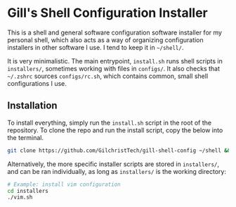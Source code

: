 # Gill's Shell Configuration Installer

This is a shell and general software configuration software
installer for my personal shell, which also acts as a way of
organizing configuration installers in other software I use. I
tend to keep it in `~/shell/`.

It is very minimalistic. The main entrypoint, `install.sh` runs
shell scripts in `installers/`, sometimes working with files in
`configs/`. It also checks that `~/.zshrc` sources
`configs/rc.sh`, which contains common, small shell
configurations I use.

## Installation

To install everything, simply run the `install.sh` script in the
root of the repository. To clone the repo and run the install
script, copy the below into the terminal.

```bash
git clone https://github.com/GilchristTech/gill-shell-config ~/shell && ~/shell/install.sh
```

Alternatively, the more specific installer scripts are stored in
`installers/`, and can be ran individually, as long as
`installers/` is the working directory:
```bash
# Example: install vim configuration
cd installers
./vim.sh
```
